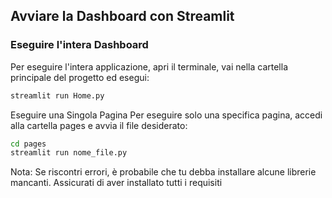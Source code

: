 ## Avviare la Dashboard con Streamlit

### Eseguire l'intera Dashboard

Per eseguire l'intera applicazione, apri il terminale, vai nella cartella principale del progetto ed esegui:

```bash
streamlit run Home.py
```
Eseguire una Singola Pagina
Per eseguire solo una specifica pagina, accedi alla cartella pages e avvia il file desiderato:
```bash
cd pages
streamlit run nome_file.py
```
Nota:
Se riscontri errori, è probabile che tu debba installare alcune librerie mancanti. Assicurati di aver installato tutti i requisiti
